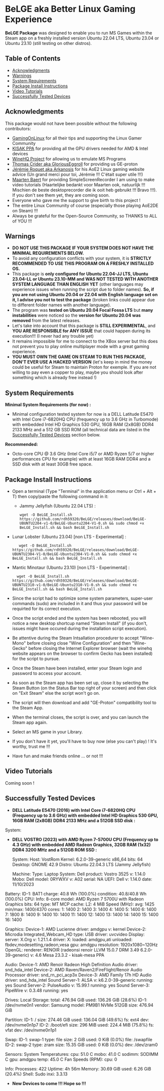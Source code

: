 # BeLGE aka Better Linux Gaming Experience

**BeLGE Package** was designed to enable you to run MS Games within the Steam app on a freshly installed version Ubuntu 22.04 LTS, Ubuntu 23.04 or Ubuntu 23.10 (still testing on other distros). 

## Table of Contents
- [Acknowledgments](#acknowledgments)
- [Warnings](#warnings)
- [System Requirements](#system-requirements)
- [Package Install Instructions](#package-install-instructions)
- [Video Tutorials](#video-tutorials)
- [Successfully Tested Devices](#successfully-tested-devices)
  
## Acknowledgments

This package would not have been possible without the following contributors:
- [GamingOnLinux](https://www.gamingonlinux.com/) for all their tips and supporting the Linux Gamer Community 
- [KISAK PPA](https://launchpad.net/~kisak/+archive/ubuntu/kisak-mesa) for providing all the GPU drivers needed for AMD & Intel devices
- [WineHQ Project](https://www.winehq.org/about) for allowing us to emulate MS Programs 
- [Thomas Crider aka GloriousEggroll](https://github.com/GloriousEggroll) for providing us GE-proton
- [Jérémie Roquet aka Arkanosis](https://github.com/Arkanosis) for his AoE2 Linux gaming website advice (Un grand merci pour toi, Jérémie !!! C'était super utile !!!) 
- [Maarten Baert](https://www.maartenbaert.be/simplescreenrecorder/) for providing SimpleScreenRecorder I am using to make video tutorials (Haartelijke bedankt voor Maarten ook, natuurlijk !!! Mischien de beste desktoprecorder die ik ooit heb gebruikt !!! Bravo !!!). If you don't see them yet, they are coming soon.
- Everyone who gave me the support to give birth to this project ! 
- The entire Linux Community of course (especially those playing AoE2DE on Steam) !!!
- Always be grateful for the Open-Source Community, so THANKS to ALL of YOU !!!

## Warnings

- **DO NOT USE THIS PACKAGE IF YOUR SYSTEM DOES NOT HAVE THE MINIMAL REQUIREMENTS BELOW.**
- To avoid any configuration conflicts with your system, it is **STRICTLY RECOMMENDED TO USE THIS PROGRAM ON A FRESHLY INSTALLED OS.**
- This package is **only configured for Ubuntu 22.04-JJ LTS, Ubuntu 23.04-LL or Ubuntu 23.10-MM and WAS NOT TESTED WITH ANOTHER SYSTEM LANGUAGE THAN ENGLISH YET** (other languages may experience issues when running the script due to folder names). **So, if you are not using Ubuntu 20.04 or 22.04 with English language set on it, I advise you not to test the package** (broken links could appear due to different folder names with another language).
- The program was **tested on Ubuntu 20.04 Focal Fossa LTS** but **many instabilities** were noticed so the **version for Ubuntu 20.04 was removed** from the latest releases. 
- Let's take into account that this package is **STILL EXPERIMENTAL**, and **YOU ARE RESPONSIBLE for ANY ISSUE** that could happen during its execution!!! (I never had any trouble yet)
- It remains impossible for me to connect to the XBox server but this does not prevent you to play online multiplayer mode with a great gaming experience.
- **YOU MUST OWN THE GAME ON STEAM TO RUN THIS PACKAGE, DON'T EVER USE A HACKED VERSION** (let's keep in mind the money could be useful for Steam to maintain Proton for exemple. If you are not willing to pay even a copper to play, maybe you should look after something which is already free instead !)

## System Requirements

**Minimal System Requirements (for now) :**
- Minimal configuration tested system for now is a DELL Latitude E5470 with Intel Core i7-6820HQ CPU (frequency up to 3.6 GHz in Turbomode) with embedded Intel HD Graphics 530 GPU, 16GB RAM (2x8GB) DDR4 2133 MHz and a 512 GB SSD ROM (all technical data are listed in the [Successfully Tested Devices](#successfully-tested-devices) section below.
   
**Recommended:**
- Octo-core CPU @ 3.6 GHz (Intel Core i5/7 or AMD Ryzen 5/7 or higher performances CPU for example) with at least 16GB RAM DDR4 and a SSD disk with at least 30GB free space.

## Package Install Instructions

- Open a terminal (Type "Terminal" in the application menu or Ctrl + Alt + T) then copy/paste the following command in it:
  
  - Jammy Jellyfish (Ubuntu 22.04 LTS) :

        wget -O BeLGE_Install.sh https://github.com/rdh59320/BeLGE/releases/download/BeLGE-UBUNTU2204-v1-0/BeLGE-Ubuntu2204-V1-0.sh && sudo chmod +x BeLGE_Install.sh && bash BeLGE_Install.sh
    
    
 - Lunar Lobster (Ubuntu 23.04) [non LTS - Experimental] :
 
          wget -O BeLGE_Install.sh https://github.com/rdh59320/BeLGE/releases/download/BeLGE-UBUNTU2304-V1-0/BeLGE-Ubuntu2304-V1-0.sh && sudo chmod +x BeLGE_Install.sh && bash BeLGE_Install.sh

 
  - Mantic Minotaur (Ubuntu 23.10) [non LTS - Experimental] :
 
          wget -O BeLGE_Install.sh https://github.com/rdh59320/BeLGE/releases/download/BeLGE-UBUNTU2310-v1-0/BeLGE-Ubuntu2310-V1-0.sh && sudo chmod +x BeLGE_Install.sh && bash BeLGE_Install.sh

    
- Since the script had to optimize some system parameters, super-user commands (sudo) are included in it and thus your password will be requirted for its correct execution.
- Once the script ended and the system has been rebooted, you will notice a new desktop shortcup named "Steam Install" (if you don't, issues might have occured during the installation script execution).
- Be attentive during the Steam Intsallation procedurer to accept "Wine-Mono" before closing close "Wine Configuration" and then "Wine-Gecko" before closing the Internet Explorer browser (wait the winehq website appears on the browser to confirm Gecko has been installed) for the script to pursue.
- Once the Steam have been installed, enter your Steam login and password to access your account.
- As soon as the Steam app has been set up, close it by selecting the Steam Button (on the Status Bar top right of your screen) and then click on "Exit Steam" else the script won't go on.
- The script will then download and add "GE-Proton" compatibility tool to the Steam App.
- When the terminal closes, the script is over, and you can launch the Steam app again.
- Select an MS game in your Library.
- If you don't have it yet, you'll have to buy now (else you can't play) ! It's worthy, trust me !!!
- Have fun and make friends online ... or not !!!

## Video Tutorials
Coming soon !

## Successfully Tested Devices
- **DELL Latitude E5470 (2016) with Intel Core i7-6820HQ CPU (Frequency up to 3.6 GHz) with embedded Intel HD Graphics 530 GPU, 16GB RAM (2x8GB) DDR4 2133 MHz and a 512GB SSD disk :**
  
System:


- **DELL VOSTRO (2023) with AMD Ryzen 7-5700U CPU (Frequency up to 4.3 GHz) with embedded AMD Radeon Graphics, 32GB RAM (1x32) DDR4 3200 MHz and a 512GB ROM SSD :**
  
   System:
  Host: VostRom Kernel: 6.2.0-39-generic x86_64 bits: 64 Desktop: GNOME 42.9
    Distro: Ubuntu 22.04.3 LTS (Jammy Jellyfish)
  
  Machine:
  Type: Laptop System: Dell product: Vostro 3525 v: 1.14.0
  Mobo: Dell model: 0RYWXV v: A02 serial: NA
    UEFI: Dell v: 1.14.0 date: 11/10/2023
  
Battery:
  ID-1: BAT1 charge: 40.8 Wh (100.0%) condition: 40.8/40.8 Wh (100.0%)
  CPU:
  Info: 8-core model: AMD Ryzen 7 5700U with Radeon Graphics bits: 64
    type: MT MCP cache: L2: 4 MiB
  Speed (MHz): avg: 1425 min/max: 1400/4370 cores: 1: 1400 2: 1400 3: 1400
    4: 1400 5: 1400 6: 1400 7: 1800 8: 1400 9: 1400 10: 1400 11: 1400 12: 1400
    13: 1400 14: 1400 15: 1400 16: 1400
    
  Graphics:
  Device-1: AMD Lucienne driver: amdgpu v: kernel
  Device-2: Microdia Integrated_Webcam_HD type: USB driver: uvcvideo
  Display: server: X.Org v: 1.21.1.4 driver: X: loaded: amdgpu,ati
    unloaded: fbdev,modesetting,radeon,vesa gpu: amdgpu
    resolution: 1920x1080~120Hz
  OpenGL:
    renderer: RENOIR (radeonsi renoir LLVM 15.0.7 DRM 3.49 6.2.0-39-generic)
    v: 4.6 Mesa 23.3.2 - kisak-mesa PPA
    
  Audio:
  Device-1: AMD Renoir Radeon High Definition Audio driver: snd_hda_intel
  Device-2: AMD Raven/Raven2/FireFlight/Renoir Audio Processor
    driver: snd_rn_pci_acp3x
  Device-3: AMD Family 17h HD Audio driver: snd_hda_intel
  Sound Server-1: ALSA v: k6.2.0-39-generic running: yes
  Sound Server-2: PulseAudio v: 15.99.1 running: yes
  Sound Server-3: PipeWire v: 0.3.48 running: yes
  
  Drives:
  Local Storage: total: 476.94 GiB used: 136.26 GiB (28.6%)
  ID-1: /dev/nvme0n1 vendor: Samsung model: PM9B1 NVMe 512GB
    size: 476.94 GiB
    
  Partition:
  ID-1: / size: 274.46 GiB used: 136.04 GiB (49.6%) fs: ext4
    dev: /dev/nvme0n1p7
  ID-2: /boot/efi size: 296 MiB used: 224.4 MiB (75.8%) fs: vfat
    dev: /dev/nvme0n1p1
    
  Swap:
  ID-1: swap-1 type: file size: 2 GiB used: 0 KiB (0.0%) file: /swapfile
  ID-2: swap-2 type: zram size: 15.35 GiB used: 0 KiB (0.0%)
    dev: /dev/zram0
    
  Sensors:
  System Temperatures: cpu: 51.0 C mobo: 41.0 C sodimm: SODIMM C gpu: amdgpu
    temp: 45.0 C
  Fan Speeds (RPM): cpu: 0
  
  Info:
  Processes: 422 Uptime: 4h 56m Memory: 30.69 GiB used: 6.26 GiB (20.4%)
  Shell: Sudo inxi: 3.3.13

  - **New Devices to come  !!! Hope so !!!**

